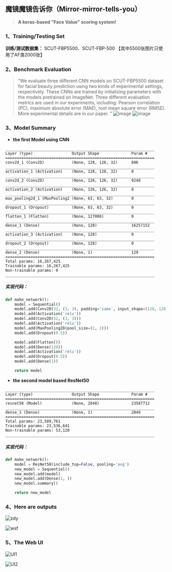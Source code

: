 ##  魔镜魔镜告诉你（Mirror-mirror-tells-you）
> **A keras-based "Face Value" scoring system!**

### 1、Training/Testing Set

**训练/测试数据集：** SCUT-FBP5500、SCUT-FBP-500 【其中5500张图片只使用了AF类2000张】

### 2、Benchmark Evaluation

> “We evaluate three different CNN models on SCUT-FBP5500 dataset for facial beauty prediction using two kinds of experimental settings, respectively. These CNNs are trained by initializing parameters with the models pretrained on ImageNet. Three different evaluation metrics are used in our experiments, including: Pearson correlation (PC), maximum absolute error (MAE), root mean square error (RMSE). More experimental details are in our paper. ”
> ![image](https://github.com/miaosann/Mirror-mirror-tells-you/blob/master/images/Results%20of%205-folds%20cross%20validations.png)
> ![image](https://github.com/miaosann/Mirror-mirror-tells-you/blob/master/images/Results%20of%20the%20split%20of%2060%25%20training%20and%2040%25%20testing.png)



### 3、Model Summary

- **the first Model using CNN** 

```
_________________________________________________________________
Layer (type)                 Output Shape              Param #   
=================================================================
conv2d_1 (Conv2D)            (None, 128, 128, 32)      896       
_________________________________________________________________
activation_1 (Activation)    (None, 128, 128, 32)      0         
_________________________________________________________________
conv2d_2 (Conv2D)            (None, 126, 126, 32)      9248      
_________________________________________________________________
activation_2 (Activation)    (None, 126, 126, 32)      0         
_________________________________________________________________
max_pooling2d_1 (MaxPooling2 (None, 63, 63, 32)        0         
_________________________________________________________________
dropout_1 (Dropout)          (None, 63, 63, 32)        0         
_________________________________________________________________
flatten_1 (Flatten)          (None, 127008)            0         
_________________________________________________________________
dense_1 (Dense)              (None, 128)               16257152  
_________________________________________________________________
activation_3 (Activation)    (None, 128)               0         
_________________________________________________________________
dropout_2 (Dropout)          (None, 128)               0         
_________________________________________________________________
dense_2 (Dense)              (None, 1)                 129       
=================================================================
Total params: 16,267,425
Trainable params: 16,267,425
Non-trainable params: 0
_________________________________________________________________
```
##### 实现代码：

```python
def make_network():
    model = Sequential()
    model.add(Conv2D(32, (3, 3), padding='same', input_shape=(128, 128, 3)))
    model.add(Activation('relu'))
    model.add(Conv2D(32, (3, 3)))
    model.add(Activation('relu'))
    model.add(MaxPooling2D(pool_size=(2, 2)))
    model.add(Dropout(0.5))

    model.add(Flatten())
    model.add(Dense(128))
    model.add(Activation('relu'))
    model.add(Dropout(0.5))
    model.add(Dense(1))

    return model
```



- **the second model based ResNet50**

```
_________________________________________________________________
Layer (type)                 Output Shape              Param #   
=================================================================
resnet50 (Model)             (None, 2048)              23587712  
_________________________________________________________________
dense_1 (Dense)              (None, 1)                 2049      
=================================================================
Total params: 23,589,761
Trainable params: 23,536,641
Non-trainable params: 53,120
_________________________________________________________________
```

##### 实现代码：

```python
def make_network():
    model = ResNet50(include_top=False, pooling='avg')
    new_model = Sequential()
    new_model.add(model)
    new_model.add(Dense(1, ))
    new_model.summary()

    return new_model
```

### 4、Here are outputs



![zdy](https://github.com/miaosann/Mirror-mirror-tells-you/blob/master/images/zdy.jpg)

![wsf](https://github.com/miaosann/Mirror-mirror-tells-you/blob/master/images/wsf.jpg)

### 5、The Web UI

![UI1](https://github.com/miaosann/Mirror-mirror-tells-you/blob/master/images/UI1.png)

![UI2](https://github.com/miaosann/Mirror-mirror-tells-you/blob/master/images/UI2.jpg)
